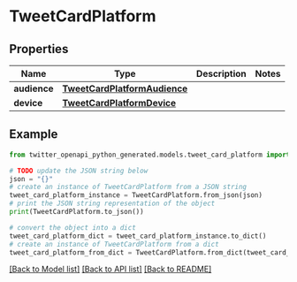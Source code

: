 # TweetCardPlatform


## Properties

Name | Type | Description | Notes
------------ | ------------- | ------------- | -------------
**audience** | [**TweetCardPlatformAudience**](TweetCardPlatformAudience.md) |  | 
**device** | [**TweetCardPlatformDevice**](TweetCardPlatformDevice.md) |  | 

## Example

```python
from twitter_openapi_python_generated.models.tweet_card_platform import TweetCardPlatform

# TODO update the JSON string below
json = "{}"
# create an instance of TweetCardPlatform from a JSON string
tweet_card_platform_instance = TweetCardPlatform.from_json(json)
# print the JSON string representation of the object
print(TweetCardPlatform.to_json())

# convert the object into a dict
tweet_card_platform_dict = tweet_card_platform_instance.to_dict()
# create an instance of TweetCardPlatform from a dict
tweet_card_platform_from_dict = TweetCardPlatform.from_dict(tweet_card_platform_dict)
```
[[Back to Model list]](../README.md#documentation-for-models) [[Back to API list]](../README.md#documentation-for-api-endpoints) [[Back to README]](../README.md)


